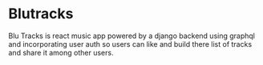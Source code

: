# Blutracks
Blu Tracks is react music app powered by a django backend using graphql and incorporating user auth so users can like and build there list of tracks and share it among other users.
